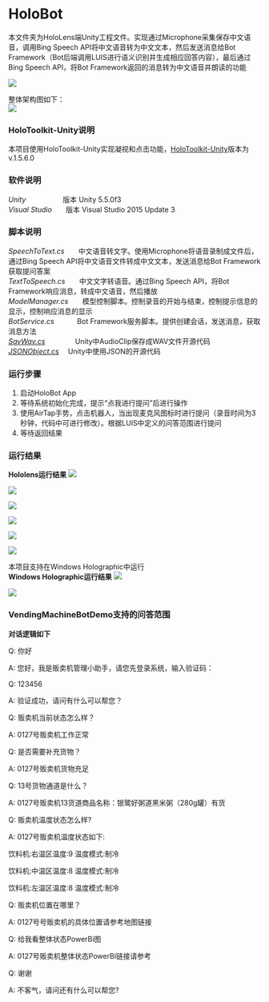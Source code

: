# HoloBot #

本文件夹为HoloLens端Unity工程文件。实现通过Microphone采集保存中文语音，调用Bing Speech API将中文语音转为中文文本，然后发送消息给Bot Framework（Bot后端调用LUIS进行语义识别并生成相应回答内容），最后通过Bing Speech API，将Bot Framework返回的消息转为中文语音并朗读的功能

![](../Screenshots/12.jpg)

整体架构图如下：  
![](../Screenshots/49.jpg)

### HoloToolkit-Unity说明 ###

本项目使用HoloToolkit-Unity实现凝视和点击功能，[HoloToolkit-Unity](https://github.com/Microsoft/HoloToolkit-Unity/tree/master/External/Unitypackages "HoloToolkit-Unity")版本为v.1.5.6.0

### 软件说明 ###
*Unity*　　　　　  版本 Unity 5.5.0f3  
*Visual Studio*　　版本 Visual Studio 2015 Update 3

### 脚本说明 ###
*SpeechToText.cs*　　中文语音转文字。使用Microphone将语音录制成文件后，通过Bing Speech API将中文语音文件转成中文文本，发送消息给Bot Framework获取提问答案  
*TextToSpeech.cs*　　中文文字转语音。通过Bing Speech API，将Bot Framework响应消息，转成中文语音，然后播放  
*ModelManager.cs*　　模型控制脚本。控制录音的开始与结束，控制提示信息的显示，控制响应消息的显示  
*BotService.cs*　　　 Bot Framework服务脚本。提供创建会话，发送消息，获取消息方法  
[*SavWav.cs*](https://gist.github.com/darktable/2317063 "SaveWav.cs")　　　　 Unity中AudioClip保存成WAV文件开源代码  
[*JSONObject.cs*](https://github.com/mtschoen/JSONObject/blob/master/JSONObject.cs "JSONObject.cs")　   Unity中使用JSON的开源代码

### 运行步骤 ###
1. 启动HoloBot App
2. 等待系统初始化完成，提示“点我进行提问”后进行操作
3. 使用AirTap手势，点击机器人，当出现麦克风图标时进行提问（录音时间为3秒钟，代码中可进行修改）。根据LUIS中定义的问答范围进行提问
4. 等待返回结果

### 运行结果 ###
**Hololens运行结果**
![](../Screenshots/13.jpg)  

![](../Screenshots/14.jpg)

![](../Screenshots/15.jpg)

![](../Screenshots/16.jpg)

![](../Screenshots/21.jpg)

![](../Screenshots/22.jpg)

本项目支持在Windows Holographic中运行  
**Windows Holographic运行结果**
![](../Screenshots/39.jpg)

![](../Screenshots/40.jpg)

### VendingMachineBotDemo支持的问答范围 ###
**对话逻辑如下**

Q: 你好

A: 您好，我是贩卖机管理小助手，请您先登录系统，输入验证码：

Q: 123456

A: 验证成功，请问有什么可以帮您？

Q: 贩卖机当前状态怎么样？

A: 0127号贩卖机工作正常

Q: 是否需要补充货物？

A: 0127号贩卖机货物充足

Q: 13号货物通道是什么？

A: 0127号贩卖机13货道商品名称：银鹭好粥道黑米粥（280g罐）有货

Q: 贩卖机温度状态怎么样?

A: 0127号贩卖机温度状态如下:

饮料机:右温区温度:9 温度模式:制冷

饮料机:中温区温度:8 温度模式:制冷

饮料机:左温区温度:8 温度模式:制冷

Q: 贩卖机位置在哪里？

A: 0127号号贩卖机的具体位置请参考地图链接

Q: 给我看整体状态PowerBi图

A: 0127号贩卖机整体状态PowerBi链接请参考

Q: 谢谢

A: 不客气，请问还有什么可以帮您?
